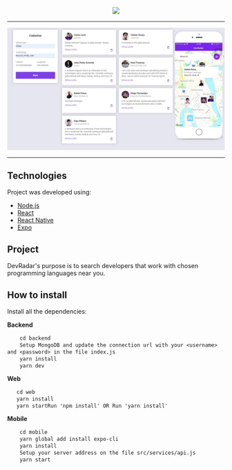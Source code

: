 <div align="center">
<img src="https://github.com/Rocketseat/semana-omnistack-10/blob/master/.github/devradar.svg">
</div>
<hr>
<div align="center">
<img src="https://github.com/rafaps/DevRadar/blob/master/omnistack.png">
</div>
<hr>
<h2>Technologies</h2>
Project was developed using:

<ul>
    <li><a href="https://nodejs.org/en/">Node.js</a></li>
    <li><a href="https://reactjs.org/">React</a></li>
    <li><a href="https://facebook.github.io/react-native/">React Native</a></li>
    <li><a href="https://expo.io/">Expo</a></li>
</ul>


<h2>Project</h2>

DevRadar's purpose is to search developers that work with chosen programming languages near you.


<h2>How to install</h2>

Install all the dependencies:

**Backend**

```
    cd backend
    Setup MongoDB and update the connection url with your <username> and <password> in the file index.js
    yarn install
    yarn dev
```
  
**Web**
  
```
   cd web
   yarn install
   yarn startRun 'npm install' OR Run 'yarn install'
```
   
**Mobile**
```
    cd mobile
    yarn global add install expo-cli
    yarn install
    Setup your server address on the file src/services/api.js
    yarn start
```
   
  
